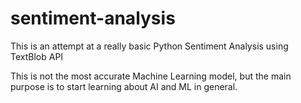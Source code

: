 # sentiment-analysis
This is an attempt at a really basic Python Sentiment Analysis using TextBlob API

This is not the most accurate Machine Learning model, but the main purpose is to start learning about AI and ML in general.
